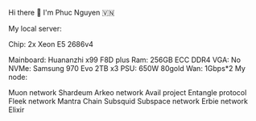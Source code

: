 Hi there 👋 I'm Phuc Nguyen 🇻🇳 

 
My local server: 

Chip: 2x Xeon E5 2686v4

Mainboard: Huananzhi x99 F8D plus
Ram: 256GB ECC DDR4
VGA: No
NVMe: Samsung 970 Evo 2TB x3
PSU: 650W 80gold
Wan: 1Gbps*2
My node:

Muon network
Shardeum
Arkeo network
Avail project
Entangle protocol
Fleek network
Mantra Chain
Subsquid
Subspace network
Erbie network
Elixir
 
